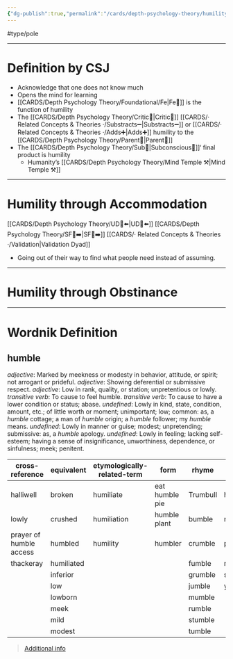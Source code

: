 ```yaml
---
{"dg-publish":true,"permalink":"/cards/depth-psychology-theory/humility/","created":"2022-12-31T17:42:57.181+01:00","updated":"2023-05-04T17:46:26.561+02:00"}
---
```


#type/pole

---
# Definition by CSJ 
- Acknowledge that one does not know much 
- Opens the mind for learning 
- [[CARDS/Depth Psychology Theory/Foundational/Fe\|Fe💉]] is the function of humility 
- The [[CARDS/Depth Psychology Theory/Critic🤔\|Critic🤔]] [[CARDS/· Related Concepts & Theories ·/Substracts➖\|Substracts➖]] or [[CARDS/· Related Concepts & Theories ·/Adds➕\|Adds➕]] humility to the [[CARDS/Depth Psychology Theory/Parent🤨\|Parent🤨]] 
- The [[CARDS/Depth Psychology Theory/Sub🤸\|Subconscious🤸]]‘ final product is humility 
	- Humanity’s [[CARDS/Depth Psychology Theory/Mind Temple ⚒️\|Mind Temple ⚒️]] 
---
# Humility through Accommodation 
[[CARDS/Depth Psychology Theory/UD👤⬅️\|UD👤⬅️]] [[CARDS/Depth Psychology Theory/SF🤸➡️\|SF🤸➡️]] [[CARDS/· Related Concepts & Theories ·/Validation\|Validation Dyad]] 
- Going out of their way to find what people need instead of assuming. 

---
# Humility through Obstinance 


---
# Wordnik Definition 
## humble
*adjective*: Marked by meekness or modesty in behavior, attitude, or spirit; not arrogant or prideful.
*adjective*: Showing deferential or submissive respect.
*adjective*: Low in rank, quality, or station; unpretentious or lowly.
*transitive verb*: To cause to feel humble.
*transitive verb*: To cause to have a lower condition or status; abase.
*undefined*: Lowly in kind, state, condition, amount, etc.; of little worth or moment; unimportant; low; common: as, a <em>humble</em> cottage; a man of <em>humble</em> origin; a <em>humble</em> follower; my <em>humble</em> means.
*undefined*: Lowly in manner or guise; modest; unpretending; submissive: as, a <em>humble</em> apology.
*undefined*: Lowly in feeling; lacking self-esteem; having a sense of insignificance, unworthiness, dependence, or sinfulness; meek; penitent.

| cross-reference |equivalent |etymologically-related-term |form |rhyme |same-context |synonym |variant |verb-form |
| --- | --- | --- | --- | --- | --- | --- | --- | --- |
| halliwell | broken | humiliate | eat humble pie | Trumbull | honest | abase | hummel | humbled |
| lowly | crushed | humiliation | humble plant | bumble | modest | abase |  | humbles |
| prayer of humble access | humbled | humility | humbler | crumble | pious | abash |  | humbling |
| thackeray | humiliated |  |  | fumble | respectful | abject |  |  |
|  | inferior |  |  | grumble | simple | accommodating |  |  |
|  | low |  |  | jumble | young | acquiescent |  |  |
|  | lowborn |  |  | mumble |  | adapting |  |  |
|  | meek |  |  | rumble |  | adaptive |  |  |
|  | mild |  |  | stumble |  | adjusting |  |  |
|  | modest |  |  | tumble |  | altruistic |  |  |

> [Additional info](https://www.wordnik.com/words/humble)